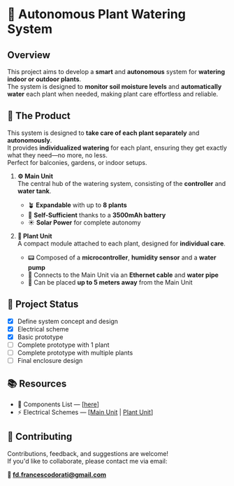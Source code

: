 # 🌿 Autonomous Plant Watering System

## Overview

This project aims to develop a **smart** and **autonomous** system for **watering indoor or outdoor plants**.  
The system is designed to **monitor soil moisture levels** and **automatically water** each plant when needed, making plant care effortless and reliable.


## 🌱 The Product

This system is designed to **take care of each plant separately** and **autonomously**.  
It provides **individualized watering** for each plant, ensuring they get exactly what they need—no more, no less.  
Perfect for balconies, gardens, or indoor setups.

1. **⚙️ Main Unit**  
   The central hub of the watering system, consisting of the **controller** and **water tank**.
   - 🪴 **Expandable** with up to **8 plants**  
   - 🔋 **Self-Sufficient** thanks to a **3500mAh battery**  
   - ☀️ **Solar Power** for complete autonomy

2. **🌿 Plant Unit**  
   A compact module attached to each plant, designed for **individual care**.
   - 📟 Composed of a **microcontroller**, **humidity sensor** and a **water pump**
   - 🔌 Connects to the Main Unit via an **Ethernet cable** and **water pipe**
   - 📏 Can be placed **up to 5 meters away** from the Main Unit

## 🚧 Project Status

- [x] Define system concept and design
- [x] Electrical scheme
- [x] Basic prototype
- [ ] Complete prototype with 1 plant
- [ ] Complete prototype with multiple plants
- [ ] Final enclosure design

## 📚 Resources
- 🧰  Components List — [[here](docs/components.md)]
- ⚡  Electrical Schemes — [[Main Unit](hardware/schematics/main_scheme.png) | [Plant Unit](hardware/schematics/plant_scheme.png)]
    
## 🤝 Contributing

Contributions, feedback, and suggestions are welcome!  
If you'd like to collaborate, please contact me via email:

**📧 fd.francescodorati@gmail.com**
